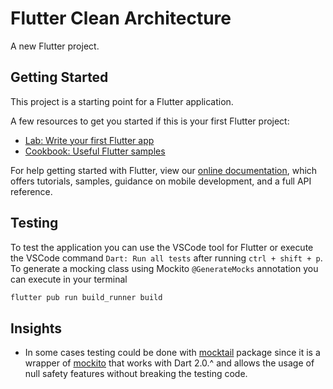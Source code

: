 # Flutter Clean Architecture

A new Flutter project.

## Getting Started

This project is a starting point for a Flutter application.

A few resources to get you started if this is your first Flutter project:

- [Lab: Write your first Flutter app](https://flutter.dev/docs/get-started/codelab)
- [Cookbook: Useful Flutter samples](https://flutter.dev/docs/cookbook)

For help getting started with Flutter, view our
[online documentation](https://flutter.dev/docs), which offers tutorials,
samples, guidance on mobile development, and a full API reference.

## Testing

To test the application you can use the VSCode tool for Flutter or execute the VSCode command `Dart: Run all tests` after running `ctrl + shift + p`. To generate a mocking class using Mockito `@GenerateMocks` annotation you can execute in your terminal

```bash
flutter pub run build_runner build
```

## Insights

- In some cases testing could be done with [mocktail](https://pub.dev/packages/mocktail) package since it is a wrapper of [mockito](https://pub.dev/packages/mockito) that works with Dart 2.0.^ and allows the usage of null safety features without breaking the testing code.
